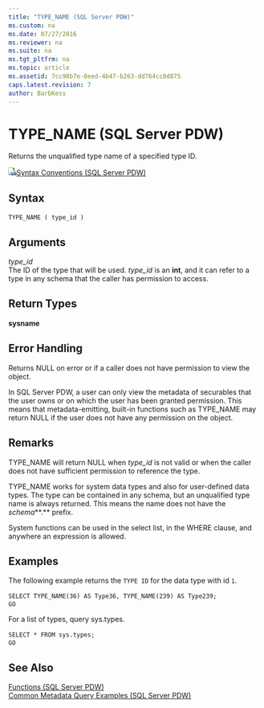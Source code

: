 ```yaml
---
title: "TYPE_NAME (SQL Server PDW)"
ms.custom: na
ms.date: 07/27/2016
ms.reviewer: na
ms.suite: na
ms.tgt_pltfrm: na
ms.topic: article
ms.assetid: 7cc98b7e-8eed-4b47-b263-dd764cc0d875
caps.latest.revision: 7
author: BarbKess
---
```

# TYPE_NAME (SQL Server PDW)
Returns the unqualified type name of a specified type ID.  
  
![Topic link icon](../sqlpdw/media/Topic_Link.gif "Topic_Link")[Syntax Conventions &#40;SQL Server PDW&#41;](../sqlpdw/syntax-conventions-sql-server-pdw.md)  
  
## Syntax  
  
```  
TYPE_NAME ( type_id )  
```  
  
## Arguments  
*type_id*  
The ID of the type that will be used. *type_id* is an **int**, and it can refer to a type in any schema that the caller has permission to access.  
  
## Return Types  
**sysname**  
  
## Error Handling  
Returns NULL on error or if a caller does not have permission to view the object.  
  
In SQL Server PDW, a user can only view the metadata of securables that the user owns or on which the user has been granted permission. This means that metadata-emitting, built-in functions such as TYPE_NAME may return NULL if the user does not have any permission on the object.  
  
## Remarks  
TYPE_NAME will return NULL when *type_id* is not valid or when the caller does not have sufficient permission to reference the type.  
  
TYPE_NAME works for system data types and also for user-defined data types. The type can be contained in any schema, but an unqualified type name is always returned. This means the name does not have the *schema***.** prefix.  
  
System functions can be used in the select list, in the WHERE clause, and anywhere an expression is allowed.  
  
## Examples  
The following example returns the `TYPE ID` for the data type with id `1`.  
  
```  
SELECT TYPE_NAME(36) AS Type36, TYPE_NAME(239) AS Type239;  
GO  
```  
  
For a list of types, query sys.types.  
  
```  
SELECT * FROM sys.types;  
GO  
```  
  
## See Also  
[Functions &#40;SQL Server PDW&#41;](../sqlpdw/functions-sql-server-pdw.md)  
[Common Metadata Query Examples &#40;SQL Server PDW&#41;](../sqlpdw/common-metadata-query-examples-sql-server-pdw.md)  
  
